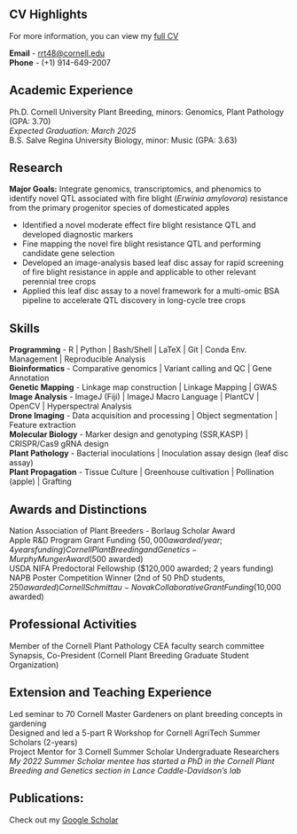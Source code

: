 ## CV Highlights
For more information, you can view my [full CV](CV_TegtmeierR.pdf)  

**Email** - rrt48@cornell.edu  
**Phone** - (+1) 914-649-2007  

## Academic Experience
Ph.D. Cornell University Plant Breeding, minors: Genomics, Plant Pathology (GPA: 3.70)  
*Expected Graduation: March 2025*  
B.S. Salve Regina University Biology, minor: Music (GPA: 3.63)  

## Research
**Major Goals:** Integrate genomics, transcriptomics, and phenomics to identify novel QTL associated with fire blight (*Erwinia amylovora*) resistance from the primary progenitor species of domesticated apples

 - Identified a novel moderate effect fire blight resistance QTL and developed diagnostic markers
 - Fine mapping the novel fire blight resistance QTL and performing candidate gene selection
 - Developed an image-analysis based leaf disc assay for rapid screening of fire blight resistance in apple and applicable to other relevant perennial tree crops
 - Applied this leaf disc assay to a novel framework for a multi-omic BSA pipeline to accelerate QTL discovery in long-cycle tree crops


## Skills
  **Programming** - R | Python | Bash/Shell | LaTeX | Git | Conda Env. Management | Reproducible Analysis  
  **Bioinformatics** - Comparative genomics | Variant calling and QC | Gene Annotation  
  **Genetic Mapping** - Linkage map construction | Linkage Mapping | GWAS  
  **Image Analysis** - ImageJ (Fiji) | ImageJ Macro Language | PlantCV | OpenCV | Hyperspectral Analysis  
  **Drone Imaging** - Data acquisition and processing | Object segmentation | Feature extraction  
  **Molecular Biology** - Marker design and genotyping (SSR,KASP) | CRISPR/Cas9 gRNA design  
  **Plant Pathology** - Bacterial inoculations | Inoculation assay design (leaf disc assay)  
  **Plant Propagation** - Tissue Culture | Greenhouse cultivation | Pollination (apple) | Grafting  
  
## Awards and Distinctions
Nation Association of Plant Breeders - Borlaug Scholar Award  
Apple R&D Program Grant Funding ($50,000 awarded/year; 4 years funding)
Cornell Plant Breeding and Genetics - Murphy Munger Award ($500 awarded)  
USDA NIFA Predoctoral Fellowship ($120,000 awarded; 2 years funding)  
NAPB Poster Competition Winner (2nd of 50 PhD students, $250 awarded)  
Cornell Schmittau-Novak Collaborative Grant Funding ($10,000 awarded)   

## Professional Activities
Member of the Cornell Plant Pathology CEA faculty search committee  
Synapsis, Co-President (Cornell Plant Breeding Graduate Student Organization)   

## Extension and Teaching Experience
Led seminar to 70 Cornell Master Gardeners on plant breeding concepts in gardening  
Designed and led a 5-part R Workshop for Cornell AgriTech Summer Scholars (2-years)  
Project Mentor for 3 Cornell Summer Scholar Undergraduate Researchers  
*My 2022 Summer Scholar mentee has started a PhD in the Cornell Plant Breeding and Genetics section in Lance Caddle-Davidson’s lab*  

## Publications:
Check out my [Google Scholar](https://scholar.google.com/citations?user=vBx99YgAAAAJ&hl=en)
